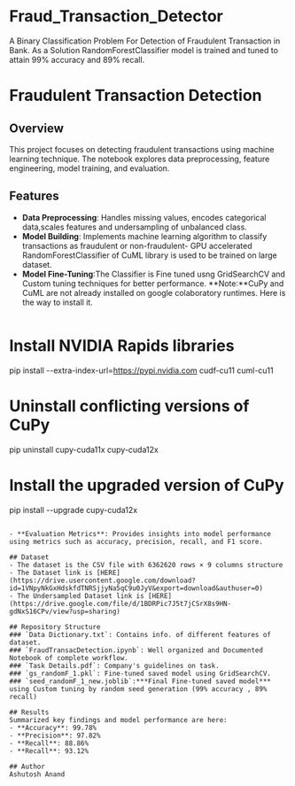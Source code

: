 # Fraud_Transaction_Detector
A Binary Classification Problem For Detection of Fraudulent Transaction in Bank. As a Solution RandomForestClassifier model is trained and tuned to attain  99% accuracy and 89% recall.

# Fraudulent Transaction Detection

## Overview
This project focuses on detecting fraudulent transactions using machine learning technique. The notebook explores data preprocessing, feature engineering, model training, and evaluation.

## Features
- **Data Preprocessing**: Handles missing values, encodes categorical data,scales features and undersampling of unbalanced class.
- **Model Building**: Implements machine learning algorithm to classify transactions as fraudulent or non-fraudulent- GPU accelerated RandomForestClassifier of CuML library is used to be 
                      trained on large dataset.
- **Model Fine-Tuning**:The Classifier is Fine tuned usng GridSearchCV and Custom tuning techniques for better performance.
**Note:**CuPy and CuML are not already installed on google colaboratory runtimes. Here is the way to install it.
  ```bash
# Install NVIDIA Rapids libraries
pip install --extra-index-url=https://pypi.nvidia.com cudf-cu11 cuml-cu11

# Uninstall conflicting versions of CuPy
pip uninstall cupy-cuda11x cupy-cuda12x

# Install the upgraded version of CuPy
pip install --upgrade cupy-cuda12x
```

- **Evaluation Metrics**: Provides insights into model performance using metrics such as accuracy, precision, recall, and F1 score.

## Dataset
- The dataset is the CSV file with 6362620 rows × 9 columns structure
- The Dataset link is [HERE](https://drive.usercontent.google.com/download?id=1VNpyNkGxHdskfdTNRSjjyNa5qC9u0JyV&export=download&authuser=0)
- The Undersampled Dataset link is [HERE](https://drive.google.com/file/d/1BDRPic7J5t7jCSrX8s9HN-gdNxS16CPv/view?usp=sharing)
  
## Repository Structure
### `Data Dictionary.txt`: Contains info. of different features of dataset.
### `FraudTransacDetection.ipynb`: Well organized and Documented Notebook of complete workflow.
### `Task Details.pdf`: Company's guidelines on task.
### `gs_randomF_1.pkl`: Fine-tuned saved model using GridSearchCV.
### `seed_randomF_1_new.joblib`:***Final Fine-tuned saved model*** using Custom tuning by random seed generation (99% accuracy , 89% recall)

## Results
Summarized key findings and model performance are here:
- **Accuracy**: 99.78%
- **Precision**: 97.82%
- **Recall**: 88.86%
- **Recall**: 93.12%

## Author
Ashutosh Anand
